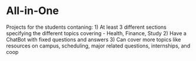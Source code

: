 # All-in-One
Projects for the students contaning: 1) At least 3 different sections specifying the different topics covering - Health, Finance, Study 2) Have a ChatBot with fixed questions and answers  3) Can cover more topics like resources on campus, scheduling, major related questions, internships, and coop 
